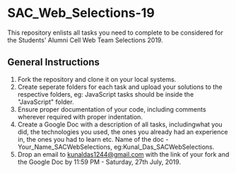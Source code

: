 # SAC_Web_Selections-19
This repository enlists all tasks you need to complete to be considered for the Students' Alumni Cell Web Team Selections 2019.
## General Instructions
1. Fork the repository and clone it on your local systems.
2. Create seperate folders for each task and upload your solutions to the respective folders, eg: JavaScript tasks should be inside the "JavaScript" folder.
3. Ensure proper documentation of your code, including comments wherever required with proper indentation.
3. Create a Google Doc with a description of all tasks, includingwhat you did, the technologies you used, the ones you already had an experience in, the ones you had to learn etc. Name of the doc - Your_Name_SACWebSelections, eg:Kunal_Das_SACWebSelections.
4. Drop an email to kunaldas1244@gmail.com with the link of your fork and the Google Doc by 11:59 PM - Saturday, 27th July, 2019.
